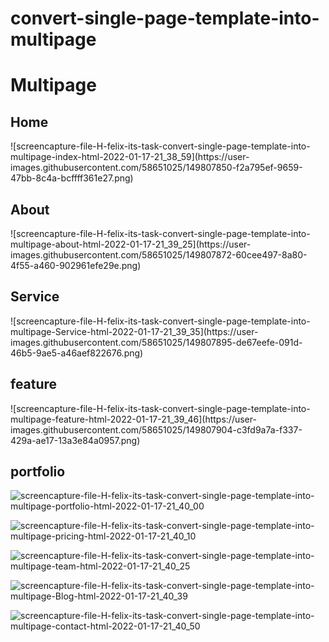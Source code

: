 # convert-single-page-template-into-multipage
<h1>Multipage</h1>
<h2>Home</h2>
![screencapture-file-H-felix-its-task-convert-single-page-template-into-multipage-index-html-2022-01-17-21_38_59](https://user-images.githubusercontent.com/58651025/149807850-f2a795ef-9659-47bb-8c4a-bcffff361e27.png)

<h2>About</h2>
![screencapture-file-H-felix-its-task-convert-single-page-template-into-multipage-about-html-2022-01-17-21_39_25](https://user-images.githubusercontent.com/58651025/149807872-60cee497-8a80-4f55-a460-902961efe29e.png)

<h2>Service</h2>
![screencapture-file-H-felix-its-task-convert-single-page-template-into-multipage-Service-html-2022-01-17-21_39_35](https://user-images.githubusercontent.com/58651025/149807895-de67eefe-091d-46b5-9ae5-a46aef822676.png)

<h2>feature</h2>
![screencapture-file-H-felix-its-task-convert-single-page-template-into-multipage-feature-html-2022-01-17-21_39_46](https://user-images.githubusercontent.com/58651025/149807904-c3fd9a7a-f337-429a-ae17-13a3e84a0957.png)


<h2>portfolio</h2>

![screencapture-file-H-felix-its-task-convert-single-page-template-into-multipage-portfolio-html-2022-01-17-21_40_00](https://user-images.githubusercontent.com/58651025/149807930-d68200ed-8f7e-44b7-bf9d-cffffdc0cad2.png)



![screencapture-file-H-felix-its-task-convert-single-page-template-into-multipage-pricing-html-2022-01-17-21_40_10](https://user-images.githubusercontent.com/58651025/149807947-1f19ab1f-a7a2-4cfa-a2d4-4aada6785edd.png)



![screencapture-file-H-felix-its-task-convert-single-page-template-into-multipage-team-html-2022-01-17-21_40_25](https://user-images.githubusercontent.com/58651025/149807972-10f855f6-82d7-48a8-9118-86848b913f7f.png)




![screencapture-file-H-felix-its-task-convert-single-page-template-into-multipage-Blog-html-2022-01-17-21_40_39](https://user-images.githubusercontent.com/58651025/149807988-4c4dc101-14ba-42dc-8bc2-c268ec6cf420.png)





![screencapture-file-H-felix-its-task-convert-single-page-template-into-multipage-contact-html-2022-01-17-21_40_50](https://user-images.githubusercontent.com/58651025/149808047-81cb3f66-8074-4c5a-9a15-0a7251d98c1e.png)




